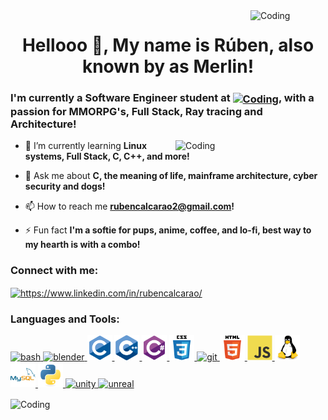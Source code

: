 <img align="right" alt="Coding" width="120" src="https://media1.giphy.com/media/3oKIPsx2VAYAgEHC12/giphy.gif?cid=ecf05e479008qvtdp2c0h6ezdx2i2a1qzdboio0m77n6p2z5&rid=giphy.gif&ct=g">
<h1 align="center">Hellooo 👋, My name is Rúben, also known by as Merlin!</h1>
<h3 align="left">I'm currently a Software Engineer student at <a href="https://www.42network.org/" target= "_blank" rel="noopener noreferrer" ><img align="center" alt="Coding" width="50" src="https://imgs.search.brave.com/H9a3PPtszLDXVDOxCN1iUN6y27azkRwnjdO9L_csPUA/rs:fit:844:225:1/g:ce/aHR0cHM6Ly90c2Uz/Lm1tLmJpbmcubmV0/L3RoP2lkPU9JUC5n/RkFvTFpiZnlnYlBW/djhveURlSHJRSGFF/SyZwaWQ9QXBp" /></a>, with a passion for MMORPG's, Full Stack, Ray tracing and Architecture!</h3>

<img align="right" alt="Coding" width="240" src="https://media2.giphy.com/media/VTtANKl0beDFQRLDTh/giphy.gif?cid=ecf05e47wl7y8vmm9py6rpd7bjcpk40fswgumwiz1qdms7xq&rid=giphy.gif&ct=g">

- 🌱 I’m currently learning **Linux systems, Full Stack, C, C++, and more!**

- 💬 Ask me about **C, the meaning of life, mainframe architecture, cyber security and dogs!**

- 📫 How to reach me **rubencalcarao2@gmail.com!**

- ⚡ Fun fact **I'm a softie for pups, anime, coffee, and lo-fi, best way to my hearth is with a combo!**

<h3 align="left">Connect with me:</h3>
<p align="left">
<a href="https://linkedin.com/in/https://www.linkedin.com/in/rubencalcarao/" target="blank"><img align="center" src="https://raw.githubusercontent.com/rahuldkjain/github-profile-readme-generator/master/src/images/icons/Social/linked-in-alt.svg" alt="https://www.linkedin.com/in/rubencalcarao/" height="30" width="40" /></a>
</p>

<h3 align="left">Languages and Tools:</h3>
<p align="left"> <a href="https://www.gnu.org/software/bash/" target="_blank" rel="noreferrer"> <img src="https://www.vectorlogo.zone/logos/gnu_bash/gnu_bash-icon.svg" alt="bash" width="40" height="40"/> </a> <a href="https://www.blender.org/" target="_blank" rel="noreferrer"> <img src="https://download.blender.org/branding/community/blender_community_badge_white.svg" alt="blender" width="40" height="40"/> </a> <a href="https://www.cprogramming.com/" target="_blank" rel="noreferrer"> <img src="https://raw.githubusercontent.com/devicons/devicon/master/icons/c/c-original.svg" alt="c" width="40" height="40"/> </a> <a href="https://www.w3schools.com/cpp/" target="_blank" rel="noreferrer"> <img src="https://raw.githubusercontent.com/devicons/devicon/master/icons/cplusplus/cplusplus-original.svg" alt="cplusplus" width="40" height="40"/> </a> <a href="https://www.w3schools.com/cs/" target="_blank" rel="noreferrer"> <img src="https://raw.githubusercontent.com/devicons/devicon/master/icons/csharp/csharp-original.svg" alt="csharp" width="40" height="40"/> </a> <a href="https://www.w3schools.com/css/" target="_blank" rel="noreferrer"> <img src="https://raw.githubusercontent.com/devicons/devicon/master/icons/css3/css3-original-wordmark.svg" alt="css3" width="40" height="40"/> </a> <a href="https://git-scm.com/" target="_blank" rel="noreferrer"> <img src="https://www.vectorlogo.zone/logos/git-scm/git-scm-icon.svg" alt="git" width="40" height="40"/> </a> <a href="https://www.w3.org/html/" target="_blank" rel="noreferrer"> <img src="https://raw.githubusercontent.com/devicons/devicon/master/icons/html5/html5-original-wordmark.svg" alt="html5" width="40" height="40"/> </a> <a href="https://developer.mozilla.org/en-US/docs/Web/JavaScript" target="_blank" rel="noreferrer"> <img src="https://raw.githubusercontent.com/devicons/devicon/master/icons/javascript/javascript-original.svg" alt="javascript" width="40" height="40"/> </a> <a href="https://www.linux.org/" target="_blank" rel="noreferrer"> <img src="https://raw.githubusercontent.com/devicons/devicon/master/icons/linux/linux-original.svg" alt="linux" width="40" height="40"/> </a> <a href="https://www.mysql.com/" target="_blank" rel="noreferrer"> <img src="https://raw.githubusercontent.com/devicons/devicon/master/icons/mysql/mysql-original-wordmark.svg" alt="mysql" width="40" height="40"/> </a> <a href="https://www.python.org" target="_blank" rel="noreferrer"> <img src="https://raw.githubusercontent.com/devicons/devicon/master/icons/python/python-original.svg" alt="python" width="40" height="40"/> </a> <a href="https://unity.com/" target="_blank" rel="noreferrer"> <img src="https://www.vectorlogo.zone/logos/unity3d/unity3d-icon.svg" alt="unity" width="40" height="40"/> </a> <a href="https://unrealengine.com/" target="_blank" rel="noreferrer"> <img src="https://raw.githubusercontent.com/kenangundogan/fontisto/036b7eca71aab1bef8e6a0518f7329f13ed62f6b/icons/svg/brand/unreal-engine.svg" alt="unreal" width="40" height="40"/> </a> </p>

<img align="absmiddle" alt="Coding" width="340" src="https://media0.giphy.com/media/3XwdIurpTkRnk5punB/giphy.gif?cid=ecf05e47qlub335gtp5vt3nn6zehwoyauc97dmdukmbichrh&rid=giphy.gif&ct=g">
